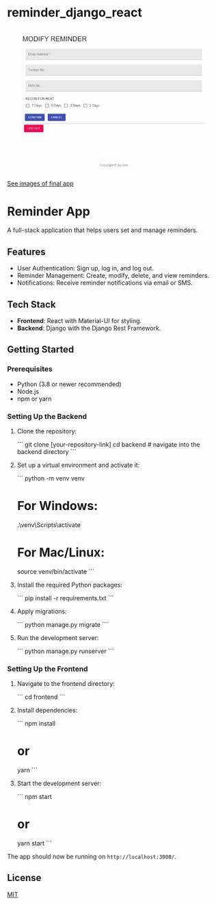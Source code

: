 # reminder_django_react

![](images/5.jpg)
[See images of final app]([URL](https://docs.google.com/document/d/1cg5DogL1P8y5i2rO2YBmQABbFFfQXQmMwu-PH0de-Ic/edit?usp=sharing))

 

# Reminder App

A full-stack application that helps users set and manage reminders.

## Features

- User Authentication: Sign up, log in, and log out.
- Reminder Management: Create, modify, delete, and view reminders.
- Notifications: Receive reminder notifications via email or SMS.

## Tech Stack

- **Frontend**: React with Material-UI for styling.
- **Backend**: Django with the Django Rest Framework.

## Getting Started

### Prerequisites

- Python (3.8 or newer recommended)
- Node.js
- npm or yarn

### Setting Up the Backend

1. Clone the repository:

   \```
   git clone [your-repository-link]
   cd backend   # navigate into the backend directory
   \```

2. Set up a virtual environment and activate it:

   \```
   python -m venv venv
   # For Windows:
   .\venv\Scripts\activate
   # For Mac/Linux:
   source venv/bin/activate
   \```

3. Install the required Python packages:

   \```
   pip install -r requirements.txt
   \```

4. Apply migrations:

   \```
   python manage.py migrate
   \```

5. Run the development server:

   \```
   python manage.py runserver
   \```

### Setting Up the Frontend

1. Navigate to the frontend directory:

   \```
   cd frontend
   \```

2. Install dependencies:

   \```
   npm install
   # or
   yarn
   \```

3. Start the development server:

   \```
   npm start
   # or
   yarn start
   \```

The app should now be running on `http://localhost:3000/`.

 
 
## License

[MIT](https://choosealicense.com/licenses/mit/)
